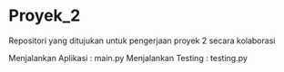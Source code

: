 # Proyek_2
Repositori yang ditujukan untuk pengerjaan proyek 2 secara kolaborasi

Menjalankan Aplikasi : main.py
Menjalankan Testing : testing.py
